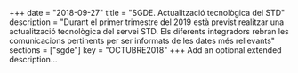 +++
date = "2018-09-27"
title = "SGDE. Actualització tecnològica del STD"
description = "Durant el primer trimestre del 2019 està previst realitzar una actualització tecnològica del servei STD. Els diferents integradors rebran les comunicacions pertinents per ser informats de les dates més rellevants"
sections = ["sgde"]
key = "OCTUBRE2018"
+++
Add an optional extended description…
